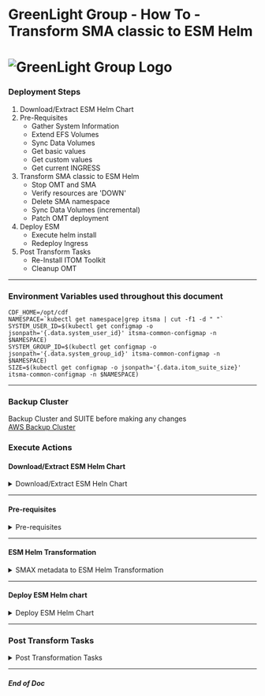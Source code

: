 # GreenLight Group - How To - Transform SMA classic to ESM Helm  
# ![GreenLight Group Logo](https://assets.website-files.com/5ebcb9396faf10d8f7644479/5ed6a066891af295a039860f_GLGLogolrg-p-500.png)  

### Deployment Steps  
1. Download/Extract ESM Helm Chart  
2. Pre-Requisites  
   - Gather System Information  
   - Extend EFS Volumes  
   - Sync Data Volumes  
   - Get basic values  
   - Get custom values  
   - Get current INGRESS  
3. Transform SMA classic to ESM Helm  
   - Stop OMT and SMA  
   - Verify resources are 'DOWN'  
   - Delete SMA namespace  
   - Sync Data Volumes (incremental)  
   - Patch OMT deployment  
4. Deploy ESM  
   - Execute helm install  
   - Redeploy Ingress  
5. Post Transform Tasks  
   - Re-Install ITOM Toolkit  
   - Cleanup OMT  

--- 

### Environment Variables used throughout this document  
```
CDF_HOME=/opt/cdf
NAMESPACE=`kubectl get namespace|grep itsma | cut -f1 -d " "`
SYSTEM_USER_ID=$(kubectl get configmap -o jsonpath='{.data.system_user_id}' itsma-common-configmap -n $NAMESPACE)
SYSTEM_GROUP_ID=$(kubectl get configmap -o jsonpath='{.data.system_group_id}' itsma-common-configmap -n $NAMESPACE)
SIZE=$(kubectl get configmap -o jsonpath='{.data.itom_suite_size}' itsma-common-configmap -n $NAMESPACE)

```

---

### Backup Cluster  
Backup Cluster and SUITE before making any changes  
[AWS Backup Cluster](https://github.com/GreenlightGroup/how-tos/blob/main/docs/Ansible/AWS/AWS_Cluster-Backup.md)

### Execute Actions  
#### Download/Extract ESM Helm Chart  
<details><summary>Download/Extract ESM Heln Chart</summary>  

> Create ESM working directory
   ```
   mkdir -p ~/esm/24.2.2
   
   ```

> Download the ESM Helm chart matching existing SMAX deployment (ESM 24.2 Patch 2)
   ```
   curl https://owncloud.gitops.com/index.php/s/eYjtMSYnEi8Qtax/download -o ~/esm/24.2.2/ESM_Helm_Chart-24.2.2.zip
   unzip ~/esm/24.2.2/ESM_Helm_Chart-24.2.2.zip -d ~/esm/24.2.2/
   unzip ~/esm/24.2.2/esm-1.0.2+24.2.2-18.zip -d ~/esm/24.2.2/
   rm ~/esm/24.2.2/esm-1.0.2+24.2.2-18.zip
   rm ~/esm/24.2.2/esm-1.0.2+24.2.2-18.zip.sig
   
   ```

> Set execute for requisite scripts
   ```
   chmod u+x ~/esm/24.2.2/scripts/transformation/syncData.sh
   chmod u+x ~/esm/24.2.2/scripts/transformation/generateBasicValuesYaml.sh
   chmod u+x ~/esm/24.2.2/scripts/custom_settings/generateCustomSettings.sh
   chmod u+x ~/esm/24.2.2/scripts/transformation/refinePV.sh
   chmod u+x ~/esm/24.2.2/scripts/transformation/updateAutopassKey.sh
   
   ```
</details>

---

#### Pre-requisites  
<details><summary>Pre-requisites</summary>  

> Extend EFS volumes  
   ```
   sudo mkdir -p /mnt/efs/var/vols/itom/itsma/logging-volume
   sudo mkdir -p /mnt/efs/var/vols/itom/itsma/config-volume
   
   sudo chown -R 1999:1999 /mnt/efs/var/vols/itom/itsma/logging-volume
   sudo chown -R 1999:1999 /mnt/efs/var/vols/itom/itsma/config-volume
   
   sudo chmod g+w /mnt/efs/var/vols/itom/itsma/logging-volume
   sudo chmod g+w /mnt/efs/var/vols/itom/itsma/config-volume
   sudo chmod g+s /mnt/efs/var/vols/itom/itsma/logging-volume
   sudo chmod g+s /mnt/efs/var/vols/itom/itsma/config-volume
   
   #sudo find /mnt/efs/var/vols/itom -type d -exec stat --format='%u:%g %A %n' '{}' \;| grep -v 1999:1999
   
   ```

> Sync data volumes  

*_When prompted: Press 'y' to proceed with the sync copy_*  
```
sudo ~/esm/24.2.2/scripts/transformation/syncData.sh \
--globalVolumePath /mnt/efs/var/vols/itom/itsma/global-volume \
--smartanalyticsVolumePath /mnt/efs/var/vols/itom/itsma/smartanalytics-volume \
--configVolumePath /mnt/efs/var/vols/itom/itsma/config-volume

```

> Get Basic environment Helm values  

*_When prompted: Press 'y' to use the discovered itsma namespace_*  
```
cd ~/esm/24.2.2/scripts/transformation/
~/esm/24.2.2/scripts/transformation/generateBasicValuesYaml.sh

```
```
cp ~/esm/24.2.2/scripts/transformation/values.yaml ~/esm/
cd ~

```

> Get Customizations to resources Helm values  
   ```
   cd ~/esm/24.2.2/scripts/custom_settings
   ~/esm/24.2.2/scripts/custom_settings/generateCustomSettings.sh
   
   ```
   ```
   cp ~/esm/24.2.2/scripts/custom_settings/customized_values.yaml ~/esm/
   cd ~
   
   ```

> Get current Alertmanager settings  

   *_Perform these steps if 'Monitoring' has been deployed to the cluster_*  

   ```
   kubectl get secret -n core alertmanager-itom-prometheus-alertmanager -o json | jq -r '.data."alertmanager.yaml"' | base64 -d > ~/esm/alert-manager.yml
   
   ```
   *_Verify details of Alertmanager ConfigMap before contiuning . . ._*  
   ```
   cat ~/esm/alert-manager.yml
   
   ```

> Get current INGRESS for SMA
```
kubectl get ing -n $NS sma-ingress -o yaml > ~/esm/sma-ingress.yml
kubectl get ing -n $NS sma-integration-ingress -o yaml > ~/esm/sma-integration-ingress.yml

```
*_Verify details of INGRESS before contiuning . . ._*  
```
cat ~/esm/sma-ingress.yml

```
```
cat ~/esm/sma-integration-ingress.yml

```
</details>

---

#### ESM Helm Transformation  
<details><summary>SMAX metadata to ESM Helm Transformation</summary>  

> Stop the Suite and OMT  
```
$CDF_HOME/bin/cdfctl runlevel set -l DOWN -n $NAMESPACE
$CDF_HOME/bin/cdfctl runlevel set -l DOWN -n core

```

> Verify everything is 'DOWN' before continuing on  
**_If any pods return, wait and check again_**  
```
kubectl get pod -n $NAMESPACE|grep -v -E 'throttling|opentelemetry|toolkit|Completed'
kubectl get pod -n core |grep -v Completed

```

> Delete classic SMA resources
```
kubectl delete ns $NAMESPACE
```

> Verify the namespace is successfully deleted  
**_If the ITSMA namespace still shows up, wait and check again_**  
```
kubectl get ns
```

> Sync ingremental data since pre-reqs
```
sudo ~/esm/24.2.2/scripts/transformation/syncData.sh \
 --globalVolumePath /mnt/efs/var/vols/itom/itsma/global-volume \
 --smartanalyticsVolumePath /mnt/efs/var/vols/itom/itsma/smartanalytics-volume \
 --configVolumePath /mnt/efs/var/vols/itom/itsma/config-volume
```

> Patch the deployment name for the core namespace
```
kubectl patch ns core -p '{"metadata":{"labels":{"deployments.microfocus.com/deployment-name":"cdf"}}}'
```

> Create new ESM deployment (using original itsma namespace name)
```
$CDF_HOME/bin/cdfctl deployment create -d $NAMESPACE
```

> Refine existing PVs for new deployment
```
cd ~/esm/24.2.2/scripts/transformation
~/esm/24.2.2/scripts/transformation/refinePV.sh $SIZE
```
```
cd ~
```

> Verify new PVs created
```
kubectl get pv|grep -E  "config-volume|logging-volume|data-volume"|grep itsma
```

> Check if new PVs are not yet 'Available'  
*_Will only return values for PVs that are NOT yet ready_*  
```
kubectl get pv|grep itsma|grep -v -E "db-volume|global-volume|smartanalytics"|awk '{if ($5!="Available") print $0}'
```


> Copy OMT vault data to global-volume for independant SMA vault
```
VAULT_PATH=$(kubectl get pv itom-vol -o json | jq -r .spec.nfs.path)
sudo cp -R /mnt/efs${VAULT_PATH}/vault /mnt/efs/var/vols/itom/itsma/global-volume/
sudo chown -R $SYSTEM_USER_ID:$SYSTEM_GROUP_ID /mnt/efs/var/vols/itom/itsma/global-volume/vault
```

> Cppy OMT vault secrets to SMA vault
```
#!/bin/bash
#NAMESPACE=${NAMESPACE}
releaseName=sma
for secret in vault-passphrase vault-credential vault-instance-id vault-root-cert
  do
  echo "-----copy secret $secret from core to ${NAMESPACE} -----"
kubectl get secrets -n core $secret -o yaml | sed "s/meta.helm.sh\/release-namespace\:\ core/meta.helm.sh\/release-namespace\:\ ${NAMESPACE}/g" | sed "s/meta.helm.sh\/release-name\:\ apphub/meta.helm.sh\/release-name\:\ \'${releaseName}\'/g" | sed "s/namespace\:\ core/namespace\:\ ${NAMESPACE}/g" | kubectl create -f -
  done
cm=public-ca-certificates
echo "-----create cm $cm from core to ${NAMESPACE} -----"
kubectl get cm -n core $cm -o yaml | sed "s/meta.helm.sh\/release-namespace\:\ core/meta.helm.sh\/release-namespace\:\ ${NAMESPACE}/g" | sed "s/meta.helm.sh\/release-name\:\ apphub/meta.helm.sh\/release-name\:\ \'${releaseName}\'/g" | sed "s/namespace\:\ core/namespace\:\ ${NAMESPACE}/g" | kubectl create -f -
```

> Start OMT back up to continue deployment
```
$CDF_HOME/bin/cdfctl runlevel set -l UP -n core

```

> Verify OMT is up and running completely before continuing
```
watch -n 10 'kubectl get pods -n core|grep -v -E "1/1|2/2|3/3|4/4|Completed'

```
</details>

---

#### Deploy ESM Helm chart  
<details><summary>Deploy ESM Helm Chart</summary>  

```
$CDF_HOME/bin/helm install sma ~/esm/24.2.2/charts/esm-1.0.2+24.2.2-18.tgz -n $NAMESPACE --set global.nodeSelector.Worker=label -f  ~/esm/customized_values.yaml -f ~/esm/values.yaml
```

**_After helm deployment completes, ensure SMAX is up and running and healthy before continuing_**

```
watch -n 10 'kubectl get pods -n ${NAMESPACE}|grep -v -E "1/1|2/2|3/3|4/4|Completed'

```
> Redeploy sma-ingress
```
kubectl create -f ~/esm/sma-ingress.yml; \
kubectl create -f ~/esm/sma-integration-ingress.yml

```
> Update helm autopass
```
~/esm/24.2.2/scripts/transformation/updateAutopassKey.sh -n $NAMESPACE

```
</details>

---

### Post Transform Tasks  
<details><summary>Post Transformation Tasks</summary>  

#### Re-Install ITOM Toolkit  
> Create working directory for Toolkit Framework  
```
mkdir -p ~/toolkit/24.3 

```

> Download and extract Toolkit  
```
curl -gkLs https://owncloud.gitops.com/index.php/s/Q91ZKRmLTcCDKce/download -o ~/toolkit/24.3/itom-toolkit-framework-24.3.tar.gz
tar -zxvf ~/toolkit/24.3/itom-toolkit-framework-24.3.tar.gz -C ~/toolkit/24.3/
chmod a+x ~/toolkit/24.3/toolkit_framework/install.sh

```

> Install Toolkit
> **_NOTE: You must execute the install.sh from the toolkit_framework directory or paths will not line up_**
```
cd ~/toolkit/24.3/toolkit_framework/
./install.sh

```

#### Cleanup unused OMT resources  
> Drop unused Apphub features  
```
sudo chmod g+rx ${CDF_HOME}/charts
sudo chmod g+rw ${CDF_HOME}/charts/*

APPHUB_CHART=$(cd ${CDF_HOME}/charts && ls apphub-1*.tgz) && echo ${APPHUB_CHART}

helm upgrade apphub $CDF_HOME/charts/${APPHUB_CHART} --reuse-values --set global.services.suiteDeploymentManagement=false -n core

```

> Delete unused SMAX metadata pods  
```
kubectl delete deploy suite-conf-pod-itsma -n core --ignore-not-found=true
kubectl delete svc suite-conf-svc-itsma  -n core --ignore-not-found=true
kubectl delete ingress suite-conf-ing-itsma -n core --ignore-not-found=true

```

> Delete :3000 Ingress
```
kubectl delete ingress -n core -l app=install-ingress

```

#Reconfigure monitoring
</details>

---

##### End of Doc  